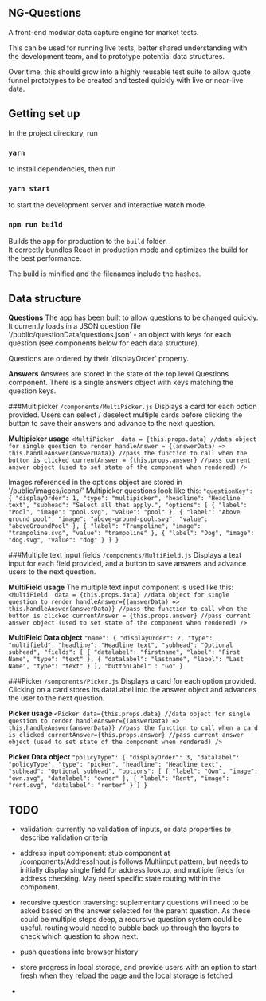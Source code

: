 ## NG-Questions

A front-end modular data capture engine for market tests. 

This can be used for running live tests, better shared understanding with the development team, and to prototype potential data structures.

Over time, this should grow into a highly reusable test suite to allow quote funnel prototypes to be created and tested quickly with live or near-live data.

## Getting set up
In the project directory, run

### `yarn`

to install dependencies, then run

### `yarn start`

to start the development server and interactive watch mode.<br>

### `npm run build`

Builds the app for production to the `build` folder.<br>
It correctly bundles React in production mode and optimizes the build for the best performance.

The build is minified and the filenames include the hashes.<br>

## Data structure
**Questions**
The app has been built to allow questions to be changed quickly. It currently loads in a JSON question file '/public/questionData/questions.json' - an object with keys for each question (see components below for each data structure).

Questions are ordered by their 'displayOrder' property.

**Answers**
Answers are stored in the state of the top level Questions component. There is a single answers object with keys matching the question keys.

###Multipicker
`/components/MultiPicker.js`
Displays a card for each option provided. Users can select / deselect multiple cards before clicking the button to save their answers and advance to the next question.

**Multipicker usage**
`<MultiPicker 
    data = {this.props.data} //data object for single question to render
    handleAnswer = {(answerData) => this.handleAnswer(answerData)} //pass the function to call when the button is clicked
    currentAnswer = {this.props.answer} //pass current answer object (used to set state of the component when rendered)
/>`

Images referenced in the options object are stored in '/public/images/icons/' Multipicker questions look like this:
`"questionKey": {
    "displayOrder": 1,
    "type": "multipicker",
    "headline": "Headline text",
    "subhead": "Select all that apply.",
    "options": [
        {
            "label": "Pool",
            "image": "pool.svg",
            "value": "pool"
        },
        {
            "label": "Above ground pool",
            "image": "above-ground-pool.svg",
            "value": "aboveGroundPool"
        },
        {
            "label": "Trampoline",
            "image": "trampoline.svg",
            "value": "trampoline"
        },
        {
            "label": "Dog",
            "image": "dog.svg",
            "value": "dog"
        }
    ]
}`

###Multiple text input fields
`/components/MultiField.js`
Displays a text input for each field provided, and a button to save answers and advance users to the next question.

**MultiField usage**
The multiple text input component is used like this:
`<MultiField 
    data = {this.props.data} //data object for single question to render
    handleAnswer={(answerData) => this.handleAnswer(answerData)} //pass the function to call when the button is clicked
    currentAnswer = {this.props.answer} //pass current answer object (used to set state of the component when rendered)
/>`

**MultiField Data object**
`"name": {
    "displayOrder": 2,
    "type": "multifield",
    "headline": "Headline text",
    "subhead": "Optional subhead",
    "fields": [
        {
            "datalabel": "firstname",
            "label": "First Name",
            "type": "text"
        },
        {
            "datalabel": "lastname",
            "label": "Last Name",
            "type": "text"
        }
    ],
    "buttonLabel" : "Go"
}`

###Picker
`/somponents/Picker.js`
Displays a card for each option provided. Clicking on a card stores its dataLabel into the answer object and advances the user to the next question. 

**Picker usage**
`<Picker
    data={this.props.data} //data object for single question to render
    handleAnswer={(answerData) => this.handleAnswer(answerData)} //pass the function to call when a card is clicked
    currentAnswer={this.props.answer} //pass current answer object (used to set state of the component when rendered)
/>`

**Picker Data object**
`"policyType": {
    "displayOrder": 3,
    "datalabel": "policyType",
    "type": "picker",
    "headline": "Headline text",
    "subhead": "Optional subhead",
    "options": [
        {
            "label": "Own",
            "image": "own.svg",
            "datalabel": "owner"
        },
        {
            "label": "Rent",
            "image": "rent.svg",
            "datalabel": "renter"
        }
    ]
}`

## TODO
* validation: currently no validation of inputs, or data properties to describe validation criteria

* address input component: stub component at /components/AddressInput.js follows Multiinput pattern, but needs to initially display single field for address lookup, and mutliple fields for address checking. May need specific state routing within the component.

* recursive question traversing: suplementary questions will need to be asked based on the answer selected for the parent question. As these could be multiple steps deep, a recursive question system could be useful. routing would need to bubble back up through the layers to check which question to show next.

* push questions into browser history

* store progress in local storage, and provide users with an option to start fresh when they reload the page and the local storage is fetched

* 

